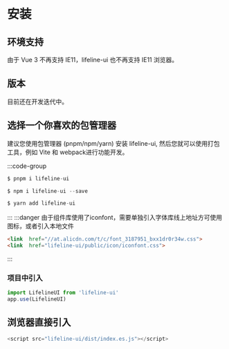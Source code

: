 # 安装

## 环境支持

由于 Vue 3 不再支持 IE11，lifeline-ui 也不再支持 IE11 浏览器。

## 版本

目前还在开发迭代中。

## 选择一个你喜欢的包管理器

建议您使用包管理器 (pnpm/npm/yarn) 安装 lifeline-ui, 然后您就可以使用打包工具，例如 Vite 和 webpack进行功能开发。

:::code-group
```js [pnpm]
$ pnpm i lifeline-ui
```
```js [npm]
$ npm i lifeline-ui --save
```
```js [yarn]
$ yarn add lifeline-ui
```
:::
:::danger 由于组件库使用了iconfont，需要单独引入字体库线上地址方可使用图标，或者引入本地文件
```html
<link  href="//at.alicdn.com/t/c/font_3187951_bxx1dr0r34w.css">
<link  href="lifeline-ui/public/icon/iconfont.css">
```
:::

### 项目中引入
```js
import LifelineUI from 'lifeline-ui'
app.use(LifelineUI)

```

## 浏览器直接引入

```js
<script src="lifeline-ui/dist/index.es.js"></script>
```


